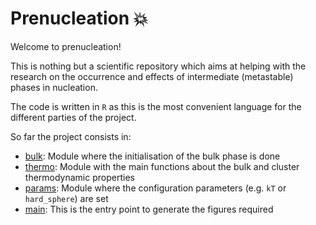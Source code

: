# Prenucleation 💥

Welcome to prenucleation! 

This is nothing but a scientific repository 
which aims at helping with the research on the
occurrence and effects of intermediate (metastable) phases
in nucleation.

The code is written in `R` as this is the most convenient
language for the different parties of the project.

So far the project consists in:

- [bulk](utils/bulk.R): Module where the initialisation of the bulk phase is done
- [thermo](utils/thermo.R): Module with the main functions about the bulk and cluster thermodynamic properties
- [params](utils/params.R): Module where the configuration parameters (e.g. `kT` or `hard_sphere`) are set
- [main](single_supsat.R): This is the entry point to generate the figures required

